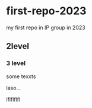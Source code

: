 # first-repo-2023
my first repo in IP group in 2023

## 2level
### 3 level

some texxts

laso...



lflflflfl
